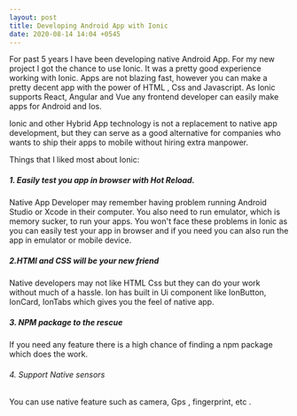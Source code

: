 ```yaml
---
layout: post
title: Developing Android App with Ionic
date: 2020-08-14 14:04 +0545
---
```

For past 5 years I have been developing native Android App. For my new project I got the chance to use Ionic. It was a pretty good experience working with Ionic. Apps are not blazing fast, however you can make a pretty decent app with the power of HTML , Css and Javascript. As Ionic supports React, Angular and Vue any frontend developer can easily make apps for Android and Ios.

Ionic and other Hybrid App technology is not a replacement to native app development, but they can serve as a good alternative for companies who wants to ship their apps to mobile without hiring extra manpower.

Things that I liked most about Ionic:
##### 1. Easily test you app in browser with Hot Reload. 
Native App Developer may remember having problem running Android Studio or Xcode in their computer. You also need to run emulator, which is memory sucker, to run your apps. You won't face these problems in Ionic as you can easily test your app in browser and if you need you can also run the app in emulator or mobile device.
##### 2.HTMl and CSS will be your new friend
Native developers may not like HTML Css but they can do your work without much of a hassle. Ion has built in Ui component like IonButton, IonCard, IonTabs which gives you the feel of native app.
##### 3. NPM package to the rescue
If you need any feature there is a high chance of finding a npm package which does the work. 
###### 4. Support Native sensors
You can use native feature such as camera, Gps , fingerprint, etc .
